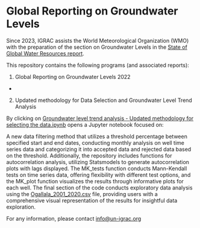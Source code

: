 # Global Reporting on Groundwater Levels
Since 2023, IGRAC assists the World Meteorological Organization (WMO) with the preparation of the section on Groundwater Levels in the [State of Global Water Resources report](https://wmo.int/publication-series/state-of-global-water-resources).


This repository contains the following programs (and associated reports):
1) Global Reporting on Groundwater Levels 2022
- 
2) Updated methodology for Data Selection and Groundwater Level Trend Analysis

By clicking on [Groundwater level trend analysis - Updated methodology for selecting the data.ipynb](https://github.com/UNIGRAC/Global-Reporting-Groundwater-Levels/blob/b3e4c6bccfe4d3b903159db3dad25c6f26054f7e/Groundwater%20level%20trend%20analysis%20-%20Updated%20methodology%20for%20selecting%20the%20data.ipynb) opens a Jupyter notebook focused on:

A new data filtering method that utilizes a threshold percentage between specified start and end dates, conducting monthly analysis on well time series data and categorizing it into accepted data and rejected data based on the threshold. Additionally, the repository includes functions for autocorrelation analysis, utilizing Statsmodels to generate autocorrelation plots with lags displayed. The MK_tests function conducts Mann-Kendall tests on time series data, offering flexibility with different test options, and the MK_plot function visualizes the results through informative plots for each well. The final section of the code conducts exploratory data analysis using the [Ogallala_2001_2020.csv](https://github.com/UNIGRAC/Global-Reporting-Groundwater-Levels/blob/e7505cbc2b06735f20f15a3ba332f29aba60c570/Ogallala_2001_2020.csv) file, providing users with a comprehensive visual representation of the results for insightful data exploration.



For any information, please contact info@un-igrac.org

